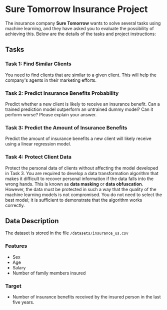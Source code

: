 # Sure Tomorrow Insurance Project

The insurance company **Sure Tomorrow** wants to solve several tasks using machine learning, and they have asked you to evaluate the possibility of achieving this. Below are the details of the tasks and project instructions:

## Tasks

### Task 1: Find Similar Clients
You need to find clients that are similar to a given client. This will help the company's agents in their marketing efforts.

### Task 2: Predict Insurance Benefits Probability
Predict whether a new client is likely to receive an insurance benefit. Can a trained prediction model outperform an untrained dummy model? Can it perform worse? Please explain your answer.

### Task 3: Predict the Amount of Insurance Benefits
Predict the amount of insurance benefits a new client will likely receive using a linear regression model.

### Task 4: Protect Client Data
Protect the personal data of clients without affecting the model developed in Task 3. You are required to develop a data transformation algorithm that makes it difficult to recover personal information if the data falls into the wrong hands. This is known as **data masking** or **data obfuscation**. However, the data must be protected in such a way that the quality of the machine learning models is not compromised. You do not need to select the best model; it is sufficient to demonstrate that the algorithm works correctly.

## Data Description

The dataset is stored in the file `/datasets/insurance_us.csv`

### Features
- Sex
- Age
- Salary
- Number of family members insured

### Target
- Number of insurance benefits received by the insured person in the last five years.
